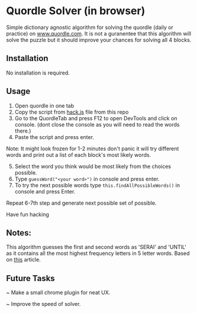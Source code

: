 # Quordle Solver (in browser)
Simple dictionary agnostic algorithm for solving the quordle (daily or practice) on www.quordle.com.
It is not a guranentee that this algorithm will solve the puzzle but it should improve your chances for solving all 4 blocks.

## Installation

No installation is required.

## Usage

1. Open quordle in one tab
2. Copy the script from [hack.js](https://raw.githubusercontent.com/vivasvan1/quordle-wordle-bot/main/hack.js) file from this repo
3. Go to the QuordleTab and press F12 to open DevTools and click on console. (dont close the console as you will need to read the words there.)
4. Paste the script and press enter.

Note: It might look frozen for 1-2 minutes don't panic it will try different words and print out a list of each block's most likely words.

5. Select the word you think would be most likely from the choices possible. 
6. Type `guessWord("<your word>")` in console and press enter.
7. To try the next possible words type `this.findAllPossibleWords()` in console and press Enter.

Repeat 6-7th step and generate next possible set of possible.

Have fun hacking

## Notes:

This algorithm guesses the first and second words as 'SERAI' and 'UNTIL' as it contains all the most highest frequency letters in 5 letter words.
Based on [this](https://towardsdatascience.com/a-frequency-analysis-on-wordle-9c5778283363) article.

## Future Tasks

~ Make a small chrome plugin for neat UX.

~ Improve the speed of solver.
